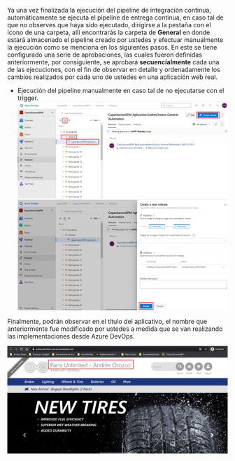 Ya una vez finalizada la ejecución del pipeline de integración continua, automáticamente se ejecuta el pipeline de entrega continua, en caso tal de que no observes que haya sido ejecutado, dirigirse a la pestaña con el ícono de una carpeta, allí encontrarás la carpeta de **General** en donde estará almacenado el pipeline creado por ustedes y efectuar manualmente la ejecución como se menciona en los siguientes pasos. En este se tiene configurado una serie de aprobaciones, las cuales fueron definidas anteriormente, por consiguiente, se aprobará **secuencialmente** cada una de las ejecuciones, con el fin de observar en detalle y ordenadamente los cambios realizados por cada uno de ustedes en una aplicación web real.

- Ejecución del pipeline manualmente en caso tal de no ejecutarse con el trigger.
![ejecucion-pipeline-release-manual](./assets/ejecucion-pipeline-release-manual.png)
![create-release](./assets/create-release.png)

Finalmente, podrán observar en el título del aplicativo, el nombre que anteriormente fue modificado por ustedes a medida que se van realizando las implementaciones desde Azure DevOps.

![resultado-final](./assets/resultado-final.png)
